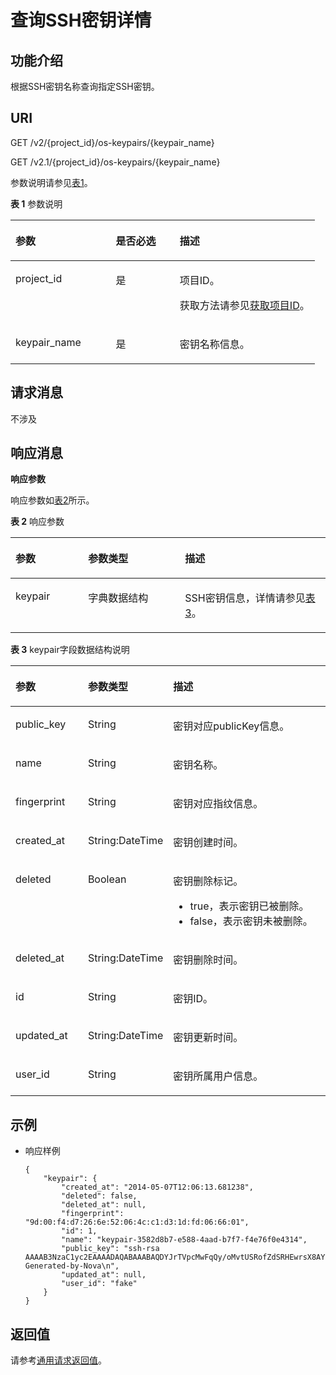 # 查询SSH密钥详情<a name="ZH-CN_TOPIC_0020212677"></a>

## 功能介绍<a name="section62942996"></a>

根据SSH密钥名称查询指定SSH密钥。

## URI<a name="section29616056"></a>

GET /v2/\{project\_id\}/os-keypairs/\{keypair\_name\}

GET /v2.1/\{project\_id\}/os-keypairs/\{keypair\_name\}

参数说明请参见[表1](#table51931981)。

**表 1**  参数说明

<a name="table51931981"></a>
<table><thead align="left"><tr id="row62634432"><th class="cellrowborder" valign="top" width="33%" id="mcps1.2.4.1.1"><p id="p5187119"><a name="p5187119"></a><a name="p5187119"></a>参数</p>
</th>
<th class="cellrowborder" valign="top" width="21%" id="mcps1.2.4.1.2"><p id="p17503500"><a name="p17503500"></a><a name="p17503500"></a>是否必选</p>
</th>
<th class="cellrowborder" valign="top" width="46%" id="mcps1.2.4.1.3"><p id="p8497414"><a name="p8497414"></a><a name="p8497414"></a>描述</p>
</th>
</tr>
</thead>
<tbody><tr id="row22724462"><td class="cellrowborder" valign="top" width="33%" headers="mcps1.2.4.1.1 "><p id="p28742116"><a name="p28742116"></a><a name="p28742116"></a>project_id</p>
</td>
<td class="cellrowborder" valign="top" width="21%" headers="mcps1.2.4.1.2 "><p id="p46410096"><a name="p46410096"></a><a name="p46410096"></a>是</p>
</td>
<td class="cellrowborder" valign="top" width="46%" headers="mcps1.2.4.1.3 "><p id="p37593705"><a name="p37593705"></a><a name="p37593705"></a>项目ID。</p>
<p id="p1180512217438"><a name="p1180512217438"></a><a name="p1180512217438"></a>获取方法请参见<a href="获取项目ID.md">获取项目ID</a>。</p>
</td>
</tr>
<tr id="row10092597"><td class="cellrowborder" valign="top" width="33%" headers="mcps1.2.4.1.1 "><p id="p12194051"><a name="p12194051"></a><a name="p12194051"></a>keypair_name</p>
</td>
<td class="cellrowborder" valign="top" width="21%" headers="mcps1.2.4.1.2 "><p id="p48194049"><a name="p48194049"></a><a name="p48194049"></a>是</p>
</td>
<td class="cellrowborder" valign="top" width="46%" headers="mcps1.2.4.1.3 "><p id="p11403863"><a name="p11403863"></a><a name="p11403863"></a>密钥名称信息。</p>
</td>
</tr>
</tbody>
</table>

## 请求消息<a name="section65217919"></a>

不涉及

## 响应消息<a name="section50090360"></a>

**响应参数**

响应参数如[表2](#table49096623)所示。

**表 2**  响应参数

<a name="table49096623"></a>
<table><thead align="left"><tr id="row20553506"><th class="cellrowborder" valign="top" width="23.057694230576942%" id="mcps1.2.4.1.1"><p id="p52863116"><a name="p52863116"></a><a name="p52863116"></a>参数</p>
</th>
<th class="cellrowborder" valign="top" width="30.76692330766923%" id="mcps1.2.4.1.2"><p id="p16299242"><a name="p16299242"></a><a name="p16299242"></a>参数类型</p>
</th>
<th class="cellrowborder" valign="top" width="46.17538246175382%" id="mcps1.2.4.1.3"><p id="p45170224"><a name="p45170224"></a><a name="p45170224"></a>描述</p>
</th>
</tr>
</thead>
<tbody><tr id="row31470474"><td class="cellrowborder" valign="top" width="23.057694230576942%" headers="mcps1.2.4.1.1 "><p id="p66080459"><a name="p66080459"></a><a name="p66080459"></a>keypair</p>
</td>
<td class="cellrowborder" valign="top" width="30.76692330766923%" headers="mcps1.2.4.1.2 "><p id="p30630481"><a name="p30630481"></a><a name="p30630481"></a>字典数据结构</p>
</td>
<td class="cellrowborder" valign="top" width="46.17538246175382%" headers="mcps1.2.4.1.3 "><p id="p49478440"><a name="p49478440"></a><a name="p49478440"></a>SSH密钥信息，详情请参见<a href="#table32323009">表3</a>。</p>
</td>
</tr>
</tbody>
</table>

**表 3**  keypair字段数据结构说明

<a name="table32323009"></a>
<table><thead align="left"><tr id="row56122340"><th class="cellrowborder" valign="top" width="23%" id="mcps1.2.4.1.1"><p id="p3579112043319"><a name="p3579112043319"></a><a name="p3579112043319"></a>参数</p>
</th>
<th class="cellrowborder" valign="top" width="27%" id="mcps1.2.4.1.2"><p id="p1457914201333"><a name="p1457914201333"></a><a name="p1457914201333"></a>参数类型</p>
</th>
<th class="cellrowborder" valign="top" width="50%" id="mcps1.2.4.1.3"><p id="p8579112033320"><a name="p8579112033320"></a><a name="p8579112033320"></a>描述</p>
</th>
</tr>
</thead>
<tbody><tr id="row1091845"><td class="cellrowborder" valign="top" width="23%" headers="mcps1.2.4.1.1 "><p id="p21330650"><a name="p21330650"></a><a name="p21330650"></a>public_key</p>
</td>
<td class="cellrowborder" valign="top" width="27%" headers="mcps1.2.4.1.2 "><p id="p28418246"><a name="p28418246"></a><a name="p28418246"></a>String</p>
</td>
<td class="cellrowborder" valign="top" width="50%" headers="mcps1.2.4.1.3 "><p id="p47371280"><a name="p47371280"></a><a name="p47371280"></a>密钥对应publicKey信息。</p>
</td>
</tr>
<tr id="row23688339"><td class="cellrowborder" valign="top" width="23%" headers="mcps1.2.4.1.1 "><p id="p39707298"><a name="p39707298"></a><a name="p39707298"></a>name</p>
</td>
<td class="cellrowborder" valign="top" width="27%" headers="mcps1.2.4.1.2 "><p id="p2977371"><a name="p2977371"></a><a name="p2977371"></a>String</p>
</td>
<td class="cellrowborder" valign="top" width="50%" headers="mcps1.2.4.1.3 "><p id="p23019892"><a name="p23019892"></a><a name="p23019892"></a>密钥名称。</p>
</td>
</tr>
<tr id="row19588278171758"><td class="cellrowborder" valign="top" width="23%" headers="mcps1.2.4.1.1 "><p id="p3411854217180"><a name="p3411854217180"></a><a name="p3411854217180"></a>fingerprint</p>
</td>
<td class="cellrowborder" valign="top" width="27%" headers="mcps1.2.4.1.2 "><p id="p1213855517180"><a name="p1213855517180"></a><a name="p1213855517180"></a>String</p>
</td>
<td class="cellrowborder" valign="top" width="50%" headers="mcps1.2.4.1.3 "><p id="p5774567417180"><a name="p5774567417180"></a><a name="p5774567417180"></a>密钥对应指纹信息。</p>
</td>
</tr>
<tr id="row5852437"><td class="cellrowborder" valign="top" width="23%" headers="mcps1.2.4.1.1 "><p id="p4285383"><a name="p4285383"></a><a name="p4285383"></a>created_at</p>
</td>
<td class="cellrowborder" valign="top" width="27%" headers="mcps1.2.4.1.2 "><p id="p64894876"><a name="p64894876"></a><a name="p64894876"></a>String:DateTime</p>
</td>
<td class="cellrowborder" valign="top" width="50%" headers="mcps1.2.4.1.3 "><p id="p63724816"><a name="p63724816"></a><a name="p63724816"></a>密钥创建时间。</p>
</td>
</tr>
<tr id="row36652435"><td class="cellrowborder" valign="top" width="23%" headers="mcps1.2.4.1.1 "><p id="p16057296"><a name="p16057296"></a><a name="p16057296"></a>deleted</p>
</td>
<td class="cellrowborder" valign="top" width="27%" headers="mcps1.2.4.1.2 "><p id="p58113810"><a name="p58113810"></a><a name="p58113810"></a>Boolean</p>
</td>
<td class="cellrowborder" valign="top" width="50%" headers="mcps1.2.4.1.3 "><p id="p19274797"><a name="p19274797"></a><a name="p19274797"></a>密钥删除标记。</p>
<a name="ul1594190135612"></a><a name="ul1594190135612"></a><ul id="ul1594190135612"><li>true，表示密钥已被删除。</li><li>false，表示密钥未被删除。</li></ul>
</td>
</tr>
<tr id="row39255446"><td class="cellrowborder" valign="top" width="23%" headers="mcps1.2.4.1.1 "><p id="p25574597"><a name="p25574597"></a><a name="p25574597"></a>deleted_at</p>
</td>
<td class="cellrowborder" valign="top" width="27%" headers="mcps1.2.4.1.2 "><p id="p22776773"><a name="p22776773"></a><a name="p22776773"></a>String:DateTime</p>
</td>
<td class="cellrowborder" valign="top" width="50%" headers="mcps1.2.4.1.3 "><p id="p28378258"><a name="p28378258"></a><a name="p28378258"></a>密钥删除时间。</p>
</td>
</tr>
<tr id="row54077734"><td class="cellrowborder" valign="top" width="23%" headers="mcps1.2.4.1.1 "><p id="p18220335"><a name="p18220335"></a><a name="p18220335"></a>id</p>
</td>
<td class="cellrowborder" valign="top" width="27%" headers="mcps1.2.4.1.2 "><p id="p22737212"><a name="p22737212"></a><a name="p22737212"></a>String</p>
</td>
<td class="cellrowborder" valign="top" width="50%" headers="mcps1.2.4.1.3 "><p id="p66647176"><a name="p66647176"></a><a name="p66647176"></a>密钥ID。</p>
</td>
</tr>
<tr id="row62953674"><td class="cellrowborder" valign="top" width="23%" headers="mcps1.2.4.1.1 "><p id="p66082838"><a name="p66082838"></a><a name="p66082838"></a>updated_at</p>
</td>
<td class="cellrowborder" valign="top" width="27%" headers="mcps1.2.4.1.2 "><p id="p46241663"><a name="p46241663"></a><a name="p46241663"></a>String:DateTime</p>
</td>
<td class="cellrowborder" valign="top" width="50%" headers="mcps1.2.4.1.3 "><p id="p21523158"><a name="p21523158"></a><a name="p21523158"></a>密钥更新时间。</p>
</td>
</tr>
<tr id="row59490699"><td class="cellrowborder" valign="top" width="23%" headers="mcps1.2.4.1.1 "><p id="p54017281"><a name="p54017281"></a><a name="p54017281"></a>user_id</p>
</td>
<td class="cellrowborder" valign="top" width="27%" headers="mcps1.2.4.1.2 "><p id="p5473047"><a name="p5473047"></a><a name="p5473047"></a>String</p>
</td>
<td class="cellrowborder" valign="top" width="50%" headers="mcps1.2.4.1.3 "><p id="p30428869"><a name="p30428869"></a><a name="p30428869"></a>密钥所属用户信息。</p>
</td>
</tr>
</tbody>
</table>

## 示例<a name="section13613112651113"></a>

-   响应样例

    ```
    {
        "keypair": {
            "created_at": "2014-05-07T12:06:13.681238",
            "deleted": false,
            "deleted_at": null,
            "fingerprint": "9d:00:f4:d7:26:6e:52:06:4c:c1:d3:1d:fd:06:66:01",
            "id": 1,
            "name": "keypair-3582d8b7-e588-4aad-b7f7-f4e76f0e4314",
            "public_key": "ssh-rsa AAAAB3NzaC1yc2EAAAADAQABAAABAQDYJrTVpcMwFqQy/oMvtUSRofZdSRHEwrsX8AYkRvn2ZnCXM+b6+GZ2NQuuWj+ocznlnwiGFQDsL/yeE+/kurqcPJFKKp60mToXIMyzioFxW88fJtwEWawHKAclbHWpR1t4fQ4DS+/sIbX/Yd9btlVQ2tpQjodGDbM9Tr9/+/3i6rcR+EoLqmbgCgAiGiVV6VbM2Zx79yUwd+GnQejHX8BlYZoOjCnt3NREsITcmWE9FVFy6TnLmahs3FkEO/QGgWGkaohAJlsgaVvSWGgDn2AujKYwyDokK3dXyeX3m2Vmc3ejiqPa/C4nRrCOlko5nSgV/9IXRx1ERImsqZnE9usB Generated-by-Nova\n",
            "updated_at": null,
            "user_id": "fake"
        }
    }
    ```


## 返回值<a name="section48160062"></a>

请参考[通用请求返回值](通用请求返回值.md)。


